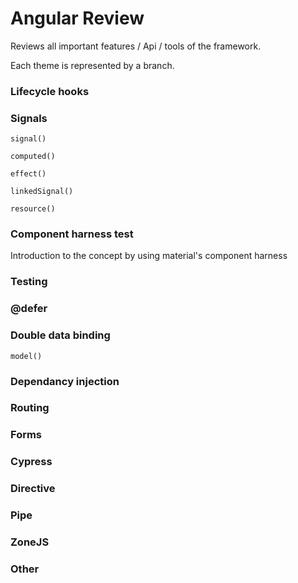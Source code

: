# Angular Review

Reviews all important features / Api / tools of the framework.

Each theme is represented by a branch.

### Lifecycle hooks

### Signals

```
signal()

computed()

effect()

linkedSignal()

resource()
```

### Component harness test

Introduction to the concept by using material's component harness

### Testing

### @defer

### Double data binding

```
model()
```

### Dependancy injection

### Routing

### Forms

### Cypress

### Directive

### Pipe

### ZoneJS

### Other
